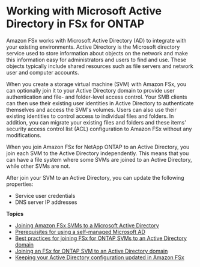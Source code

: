 # Working with Microsoft Active Directory in FSx for ONTAP<a name="ad-integration-ontap"></a>

Amazon FSx works with Microsoft Active Directory \(AD\) to integrate with your existing environments\. Active Directory is the Microsoft directory service used to store information about objects on the network and make this information easy for administrators and users to find and use\. These objects typically include shared resources such as file servers and network user and computer accounts\.

When you create a storage virtual machine \(SVM\) with Amazon FSx, you can optionally join it to your Active Directory domain to provide user authentication and file\- and folder\-level access control\. Your SMB clients can then use their existing user identities in Active Directory to authenticate themselves and access the SVM's volumes\. Users can also use their existing identities to control access to individual files and folders\. In addition, you can migrate your existing files and folders and these items' security access control list \(ACL\) configuration to Amazon FSx without any modifications\.

When you join Amazon FSx for NetApp ONTAP to an Active Directory, you join each SVM to the Active Directory independently\. This means that you can have a file system where some SVMs are joined to an Active Directory, while other SVMs are not\.

After join your SVM to an Active Directory, you can update the following properties:
+ Service user credentials
+ DNS server IP addresses

**Topics**
+ [Joining Amazon FSx SVMs to a Microsoft Active Directory](self-managed-AD.md)
+ [Prerequisites for using a self\-managed Microsoft AD](self-manage-prereqs.md)
+ [Best practices for joining FSx for ONTAP SVMs to an Active Directory domain](self-managed-AD-best-practices.md)
+ [Joining an FSx for ONTAP SVM to an Active Directory domain](create-joined-svm.md)
+ [Keeping your Active Directory configuration updated in Amazon FSx](keep-ad-up-to-date.md)